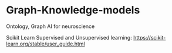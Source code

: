 # Graph-Knowledge-models
Ontology, Graph AI for neuroscience

Scikit Learn Supervised and Unsupervised learning: https://scikit-learn.org/stable/user_guide.html
